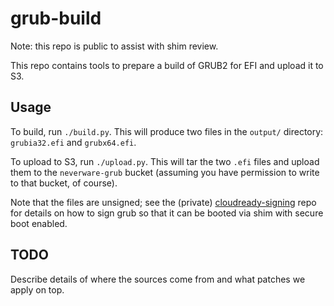 # grub-build

Note: this repo is public to assist with shim review.

This repo contains tools to prepare a build of GRUB2 for EFI and
upload it to S3.

## Usage

To build, run `./build.py`. This will produce two files in the
`output/` directory: `grubia32.efi` and `grubx64.efi`.

To upload to S3, run `./upload.py`. This will tar the two `.efi` files
and upload them to the `neverware-grub` bucket (assuming you have
permission to write to that bucket, of course).

Note that the files are unsigned; see the (private)
[cloudready-signing](https://github.com/neverware/cloudready-signing)
repo for details on how to sign grub so that it can be booted via shim
with secure boot enabled.

## TODO

Describe details of where the sources come from and what patches
we apply on top.
